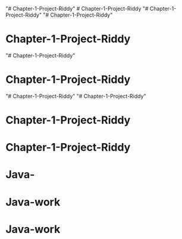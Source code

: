 "# Chapter-1-Project-Riddy" 
#   C h a p t e r - 1 - P r o j e c t - R i d d y  
 "# Chapter-1-Project-Riddy" 
"# Chapter-1-Project-Riddy" 
# Chapter-1-Project-Riddy
"# Chapter-1-Project-Riddy" 
# Chapter-1-Project-Riddy
"# Chapter-1-Project-Riddy" 
"# Chapter-1-Project-Riddy" 
# Chapter-1-Project-Riddy
# Chapter-1-Project-Riddy
# Java-
# Java-work
# Java-work
